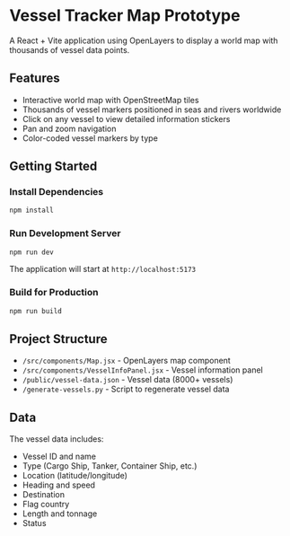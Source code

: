 # Vessel Tracker Map Prototype

A React + Vite application using OpenLayers to display a world map with thousands of vessel data points.

## Features

- Interactive world map with OpenStreetMap tiles
- Thousands of vessel markers positioned in seas and rivers worldwide
- Click on any vessel to view detailed information stickers
- Pan and zoom navigation
- Color-coded vessel markers by type

## Getting Started

### Install Dependencies

```bash
npm install
```

### Run Development Server

```bash
npm run dev
```

The application will start at `http://localhost:5173`

### Build for Production

```bash
npm run build
```

## Project Structure

- `/src/components/Map.jsx` - OpenLayers map component
- `/src/components/VesselInfoPanel.jsx` - Vessel information panel
- `/public/vessel-data.json` - Vessel data (8000+ vessels)
- `/generate-vessels.py` - Script to regenerate vessel data

## Data

The vessel data includes:
- Vessel ID and name
- Type (Cargo Ship, Tanker, Container Ship, etc.)
- Location (latitude/longitude)
- Heading and speed
- Destination
- Flag country
- Length and tonnage
- Status
